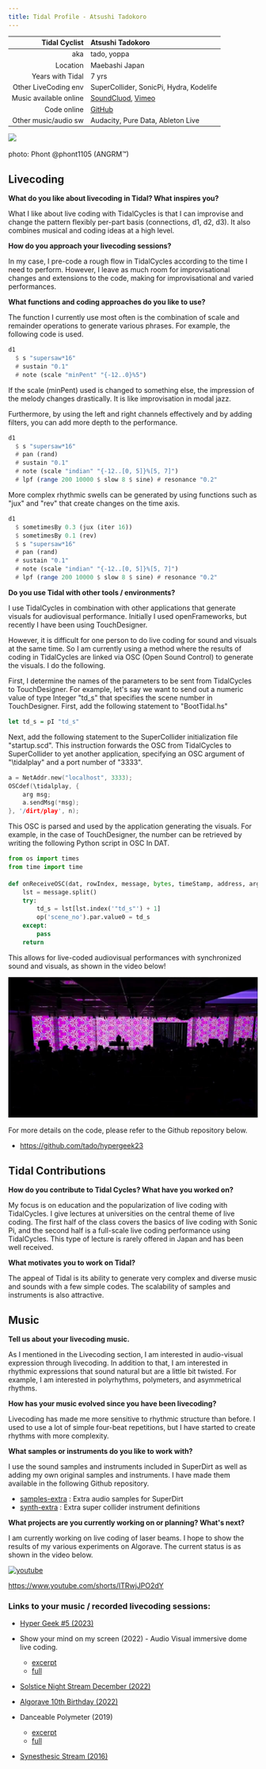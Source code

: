 ```yaml
---
title: Tidal Profile - Atsushi Tadokoro
---
```


|          Tidal Cyclist | Atsushi Tadokoro                                             |
| ---------------------: | :----------------------------------------------------------- |
|                    aka | tado, yoppa                                                  |
|               Location | Maebashi Japan                                               |
|       Years with Tidal | 7  yrs                                                       |
|   Other LiveCoding env | SuperCollider, SonicPi, Hydra, Kodelife                      |
| Music available online | [SoundCluod](https://soundcloud.com/tadokoro), [Vimeo](https://vimeo.com/tadokoro) |
|            Code online | [GitHub](https://github.com/tado)                            |
|   Other music/audio sw | Audacity, Pure Data, Ableton Live                            |

![](https://yoppa.org/wp-content/uploads/2023/03/hypergeek.jpg)

photo: Phont @phont1105 (ANGRM™)

## Livecoding  

**What do you like about livecoding in Tidal? What inspires you?**   

What I like about live coding with TidalCycles is that I can improvise and change the pattern flexibly per-part basis (connections, d1, d2, d3).  It also combines musical and coding ideas at a high level.

**How do you approach your livecoding sessions?**  

In my case, I pre-code a rough flow in TidalCycles according to the time I need to perform. However, I leave as much room for improvisational changes and extensions to the code, making for improvisational and varied performances.

**What functions and coding approaches do you like to use?**  

The function I currently use most often is the combination of scale and remainder operations to generate various phrases. For example, the following code is used.

```haskell
d1
  $ s "supersaw*16"
  # sustain "0.1"
  # note (scale "minPent" "{-12..0}%5")
```

If the scale (minPent) used is changed to something else, the impression of the melody changes drastically. It is like improvisation in modal jazz.

Furthermore, by using the left and right channels effectively and by adding filters, you can add more depth to the performance.

```haskell
d1
  $ s "supersaw*16"
  # pan (rand)  
  # sustain "0.1"
  # note (scale "indian" "{-12..[0, 5]}%[5, 7]")
  # lpf (range 200 10000 $ slow 8 $ sine) # resonance "0.2"
```

More complex rhythmic swells can be generated by using functions such as "jux" and "rev" that create changes on the time axis.

```haskell
d1
  $ sometimesBy 0.3 (jux (iter 16))
  $ sometimesBy 0.1 (rev)
  $ s "supersaw*16"
  # pan (rand)
  # sustain "0.1"
  # note (scale "indian" "{-12..[0, 5]}%[5, 7]")
  # lpf (range 200 10000 $ slow 8 $ sine) # resonance "0.2"
```

**Do you use Tidal with other tools / environments?**  

I use TidalCycles in combination with other applications that generate visuals for audiovisual performance. Initially I used openFrameworks, but recently I have been using TouchDesigner.

However, it is difficult for one person to do live coding for sound and visuals at the same time. So I am currently using a method where the results of coding in TidalCycles are linked via OSC (Open Sound Control) to generate the visuals. I do the following.

First, I determine the names of the parameters to be sent from TidalCycles to TouchDesigner. For example, let's say we want to send out a numeric value of type Integer "td_s" that specifies the scene number in TouchDesigner. First, add the following statement to "BootTidal.hs"

```haskell
let td_s = pI "td_s"
```

Next, add the following statement to the SuperCollider initialization file "startup.scd". This instruction forwards the OSC from TidalCycles to SuperCollider to yet another application, specifying an OSC argument of "\tidalplay" and a port number of "3333".

```c
a = NetAddr.new("localhost", 3333);
OSCdef(\tidalplay, {
    arg msg;
    a.sendMsg(*msg);
}, '/dirt/play', n);
```

This OSC is parsed and used by the application generating the visuals. For example, in the case of TouchDesigner, the number can be retrieved by writing the following Python script in OSC In DAT.

```python
from os import times
from time import time

def onReceiveOSC(dat, rowIndex, message, bytes, timeStamp, address, args, peer):	
	lst = message.split()
	try:
		td_s = lst[lst.index('"td_s"') + 1]
		op('scene_no').par.value0 = td_s
	except:
		pass
	return
```

This allows for live-coded audiovisual performances with synchronized sound and visuals, as shown in the video below!

[![youtube](https://github.com/tado/hypergeek23/raw/main/youtube.jpg)](https://youtu.be/cB_tm-NAYRk)

For more details on the code, please refer to the Github repository below.

- https://github.com/tado/hypergeek23

## Tidal Contributions  

**How do you contribute to Tidal Cycles? What have you worked on?**  

My focus is on education and the popularization of live coding with TidalCycles. I give lectures at universities on the central theme of live coding. The first half of the class covers the basics of live coding with Sonic Pi, and the second half is a full-scale live coding performance using TidalCycles. This type of lecture is rarely offered in Japan and has been well received.

**What motivates you to work on Tidal?**   

The appeal of Tidal is its ability to generate very complex and diverse music and sounds with a few simple codes. The scalability of samples and instruments is also attractive.

## Music  

**Tell us about your livecoding music.**  

As I mentioned in the Livecoding section, I am interested in audio-visual expression through livecoding. In addition to that, I am interested in rhythmic expressions that sound natural but are a little bit twisted. For example, I am interested in polyrhythms, polymeters, and asymmetrical rhythms.

**How has your music evolved since you have been livecoding?**  

Livecoding has made me more sensitive to rhythmic structure than before. I used to use a lot of simple four-beat repetitions, but I have started to create rhythms with more complexity.

**What samples or instruments do you like to work with?**  

I use the sound samples and instruments included in SuperDirt as well as adding my own original samples and instruments. I have made them available in the following Github repository.

- [samples-extra](https://github.com/tado/samples-extra) : Extra audio samples for SuperDirt
- [synth-extra](https://github.com/tado/synth-extra) : Extra super collider instrument definitions

**What projects are you currently working on or planning? What's next?** 

I am currently working on live coding of laser beams. I hope to show the results of my various experiments on Algorave. The current status is as shown in the video below.

[![youtube](https://yoppa.org/wp-content/uploads/2023/03/hq720_2.webp)](https://www.youtube.com/shorts/ITRwjJPO2dY)

https://www.youtube.com/shorts/ITRwjJPO2dY

### Links to your music / recorded livecoding sessions:

- [Hyper Geek #5 (2023)](https://www.youtube.com/watch?v=cB_tm-NAYRk)
- Show your mind on my screen (2022) - Audio Visual immersive dome live coding.
  - [excerpt](https://vimeo.com/manage/videos/779860395)
  - [full](https://vimeo.com/manage/videos/779998862)

- [Solstice Night Stream December (2022)](https://youtu.be/xPaJOdygJRA)
- [Algorave 10th Birthday (2022)](https://www.youtube.com/watch?v=O4T-3wyfuOU)
- Danceable Polymeter (2019)
  - [excerpt](https://vimeo.com/manage/videos/362105456)
  - [full](https://vimeo.com/manage/videos/362100002)

- [Synesthesic Stream (2016)](https://vimeo.com/manage/videos/179527428)

